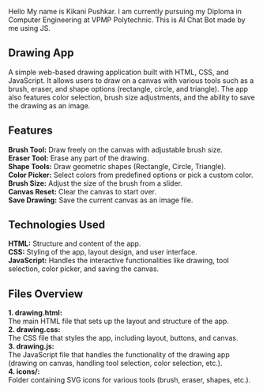 Hello My name is Kikani Pushkar.
I am currently pursuing my Diploma in Computer Engineering at VPMP Polytechnic.
This is AI Chat Bot made by me using JS.

<h2>Drawing App</h2>
A simple web-based drawing application built with HTML, CSS, and JavaScript. It allows users to draw on a canvas with various tools such as a brush, eraser, and shape options (rectangle, circle, and triangle). The app also features color selection, brush size adjustments, and the ability to save the drawing as an image.

<h2>Features</h2>
<b>Brush Tool:</b> Draw freely on the canvas with adjustable brush size. <br>
<b>Eraser Tool:</b> Erase any part of the drawing.<br>
<b>Shape Tools:</b> Draw geometric shapes (Rectangle, Circle, Triangle).<br>
<b>Color Picker:</b> Select colors from predefined options or pick a custom color.<br>
<b>Brush Size:</b> Adjust the size of the brush from a slider.<br>
<b>Canvas Reset:</b> Clear the canvas to start over.<br>
<b>Save Drawing:</b> Save the current canvas as an image file.<br>

<h2>Technologies Used </h2>
<b>HTML:</b> Structure and content of the app. <br>
<b>CSS:</b> Styling of the app, layout design, and user interface.<br>
<b>JavaScript:</b> Handles the interactive functionalities like drawing, tool selection, color picker, and saving the canvas.<br>

<h2>Files Overview</h2>
<b>1. drawing.html:</b> <br>The main HTML file that sets up the layout and structure of the app. <br>
<b>2. drawing.css:</b> <br>The CSS file that styles the app, including layout, buttons, and canvas.<br>
<b>3. drawing.js:</b> <br> The JavaScript file that handles the functionality of the drawing app (drawing on canvas, handling tool selection, color selection, etc.).<br>
<b>4. icons/:</b> <br> Folder containing SVG icons for various tools (brush, eraser, shapes, etc.).
